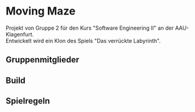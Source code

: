 # Moving Maze
Projekt von Gruppe 2 für den Kurs "Software Engineering II" an der AAU-Klagenfurt. \
Entwickelt wird ein Klon des Spiels "Das verrückte Labyrinth".

## Gruppenmitglieder

## Build

## Spielregeln
